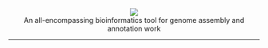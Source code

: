 <center><img src="https://user-images.githubusercontent.com/19979068/77257398-9cedfe80-6c39-11ea-890a-9167ffd1b374.png" /></center>

<center>An all-encompassing bioinformatics tool for genome assembly and annotation work</center>

---

